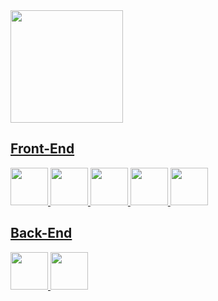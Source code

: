 <div>
  <a href="https://github.com/ManoelaCunha">
  <img height="180em" src="https://github-readme-stats.vercel.app/api?username=ManoelaCunha&show_icons=true&theme=highcontrast&include_all_commits=true&count_private=true"/>
</div>
  
<div>
  <h2>Front-End</h2>
  <img src="https://cdn.jsdelivr.net/gh/devicons/devicon/icons/html5/html5-original-wordmark.svg" height='60' width='60'/>
  <img src="https://cdn.jsdelivr.net/gh/devicons/devicon/icons/css3/css3-original-wordmark.svg" height='60' width='60'/>
  <img src="https://cdn.jsdelivr.net/gh/devicons/devicon/icons/javascript/javascript-original.svg" height='60' width='60'/>
  <img src="https://cdn.jsdelivr.net/gh/devicons/devicon/icons/typescript/typescript-original.svg" height='60' width='60'/>
  <img src="https://cdn.jsdelivr.net/gh/devicons/devicon/icons/react/react-original-wordmark.svg" height='60' width='60'/>
</div>
  
<div>
  <h2>Back-End</h2>
  <img src="https://cdn.jsdelivr.net/gh/devicons/devicon/icons/python/python-original-wordmark.svg" height='60' width='60'/>
  <img src="https://cdn.jsdelivr.net/gh/devicons/devicon/icons/flask/flask-original.svg" height='60' width='60' />
</div>
